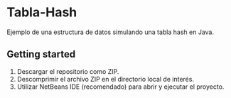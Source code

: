 # Tabla-Hash
 Ejemplo de una estructura de datos simulando una tabla hash en Java.
 
## Getting started
1. Descargar el repositorio como ZIP.
2. Descomprimir el archivo ZIP en el directorio local de interés.
3. Utilizar NetBeans IDE (recomendado) para abrir y ejecutar el proyecto.
